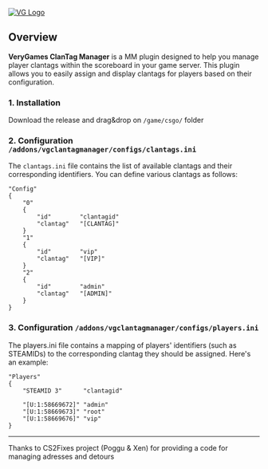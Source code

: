 [![VG Logo](https://www.verygames.net/img/logo_vg.png)](https://www.verygames.net/en)

## Overview

**VeryGames ClanTag Manager** is a MM plugin designed to help you manage player clantags within the scoreboard in your game server. 
This plugin allows you to easily assign and display clantags for players based on their configuration.

### 1. Installation

Download the release and drag&drop on `/game/csgo/` folder

### 2. Configuration `/addons/vgclantagmanager/configs/clantags.ini`

The `clantags.ini` file contains the list of available clantags and their corresponding identifiers. You can define various clantags as follows:

```
"Config"
{
    "0"
    {
        "id"        "clantagid"
        "clantag"   "[CLANTAG]"
    }
    "1"
    {
        "id"        "vip"
        "clantag"   "[VIP]"
    }
    "2"
    {
        "id"        "admin"
        "clantag"   "[ADMIN]"
    }
}
```

### 3. Configuration `/addons/vgclantagmanager/configs/players.ini`

The players.ini file contains a mapping of players' identifiers (such as STEAMIDs) to the corresponding clantag they should be assigned. Here's an example:

```
"Players"
{
    "STEAMID 3"      "clantagid"
    
    "[U:1:58669672]" "admin"
    "[U:1:58669673]" "root"
    "[U:1:58669676]" "vip"
}
```

---

Thanks to CS2Fixes project (Poggu & Xen) for providing a code for managing adresses and detours
